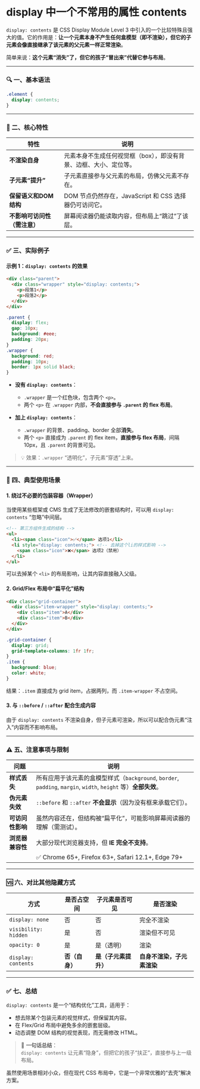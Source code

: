 # display 中一个不常用的属性 contents 

`display: contents` 是 CSS Display Module Level 3 中引入的一个比较特殊且强大的值。它的作用是：**让一个元素本身不产生任何盒模型（即不渲染），但它的子元素会像直接继承了该元素的父元素一样正常渲染**。

简单来说：**这个元素“消失”了，但它的孩子“冒出来”代替它参与布局**。

---

### 🔍 一、基本语法

```css
.element {
  display: contents;
}
```

---

### 🧩 二、核心特性

| 特性 | 说明 |
|------|------|
| **不渲染自身** | 元素本身不生成任何视觉框（box），即没有背景、边框、大小、定位等。 |
| **子元素“提升”** | 子元素直接参与父元素的布局，仿佛父元素不存在。 |
| **保留语义和DOM结构** | DOM 节点仍然存在，JavaScript 和 CSS 选择器仍可访问它。 |
| **不影响可访问性（需注意）** | 屏幕阅读器仍能读取内容，但布局上“跳过”了该层。 |

---

### ✅ 三、实际例子

#### 示例 1：`display: contents` 的效果

```html
<div class="parent">
  <div class="wrapper" style="display: contents;">
    <p>段落1</p>
    <p>段落2</p>
  </div>
</div>
```

```css
.parent {
  display: flex;
  gap: 10px;
  background: #eee;
  padding: 20px;
}
.wrapper {
  background: red;
  padding: 10px;
  border: 1px solid black;
}
```

- **没有 `display: contents`**：
  - `.wrapper` 是一个红色块，包含两个 `<p>`。
  - 两个 `<p>` 在 `.wrapper` 内部，**不会直接参与 `.parent` 的 flex 布局**。

- **加上 `display: contents`**：
  - `.wrapper` 的背景、padding、border 全部**消失**。
  - 两个 `<p>` 直接成为 `.parent` 的 flex item，**直接参与 flex 布局**，间隔 10px，且 `.parent` 的背景可见。

> 💡 效果：`.wrapper` “透明化”，子元素“穿透”上来。

---

### 🎯 四、典型使用场景

#### 1. **绕过不必要的包装容器（Wrapper）**
当使用某些框架或 CMS 生成了无法修改的嵌套结构时，可以用 `display: contents` “忽略”中间层。

```html
<!-- 第三方组件生成的结构 -->
<ul>
  <li><span class="icon">✅</span> 选项1</li>
  <li style="display: contents;"> <!-- 去掉这个li的样式影响 -->
    <span class="icon">❌</span> 选项2（禁用）
  </li>
</ul>
```

可以去掉某个 `<li>` 的布局影响，让其内容直接融入父级。

#### 2. **Grid/Flex 布局中“扁平化”结构**

```html
<div class="grid-container">
  <div class="item-wrapper" style="display: contents;">
    <div class="item">A</div>
    <div class="item">B</div>
  </div>
</div>
```

```css
.grid-container {
  display: grid;
  grid-template-columns: 1fr 1fr;
}
.item {
  background: blue;
  color: white;
}
```

结果：`.item` 直接成为 grid item，占据两列，而 `.item-wrapper` 不占空间。

#### 3. **与 `::before` / `::after` 配合生成内容**
由于 `display: contents` 不渲染自身，但子元素可渲染，所以可以配合伪元素“注入”内容而不影响布局。

---

### ⚠️ 五、注意事项与限制

| 问题 | 说明 |
|------|------|
| **样式丢失** | 所有应用于该元素的盒模型样式（`background`, `border`, `padding`, `margin`, `width`, `height` 等）**全部失效**。 |
| **伪元素失效** | `::before` 和 `::after` **不会显示**（因为没有框来承载它们）。 |
| **可访问性影响** | 虽然内容还在，但结构被“扁平化”，可能影响屏幕阅读器的理解（需测试）。 |
| **浏览器兼容性** | 大部分现代浏览器支持，但 **IE 完全不支持**。 |
| | ✅ Chrome 65+, Firefox 63+, Safari 12.1+, Edge 79+ |

---

### 🆚 六、对比其他隐藏方式

| 方式 | 是否占空间 | 子元素是否可见 | 是否渲染 |
|------|------------|----------------|----------|
| `display: none` | 否 | 否 | 完全不渲染 |
| `visibility: hidden` | 是 | 否 | 渲染但不可见 |
| `opacity: 0` | 是 | 是（透明） | 渲染 |
| `display: contents` | **否（自身）** | **是（子元素提升）** | **自身不渲染，子元素渲染** |

---

### ✅ 七、总结

`display: contents` 是一个“结构优化”工具，适用于：

- 想去除某个包装元素的视觉样式，但保留其内容。
- 在 Flex/Grid 布局中避免多余的嵌套层级。
- 动态调整 DOM 结构的视觉表现，而无需修改 HTML。

> 📌 **一句话总结**：  
> `display: contents` 让元素“隐身”，但把它的孩子“扶正”，直接参与上一级布局。

虽然使用场景相对小众，但在现代 CSS 布局中，它是一个非常优雅的“去壳”解决方案。